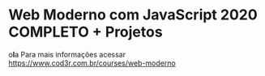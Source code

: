 # Web Moderno com JavaScript 2020 COMPLETO + Projetos
o**l**a
Para mais informações acessar https://www.cod3r.com.br/courses/web-moderno